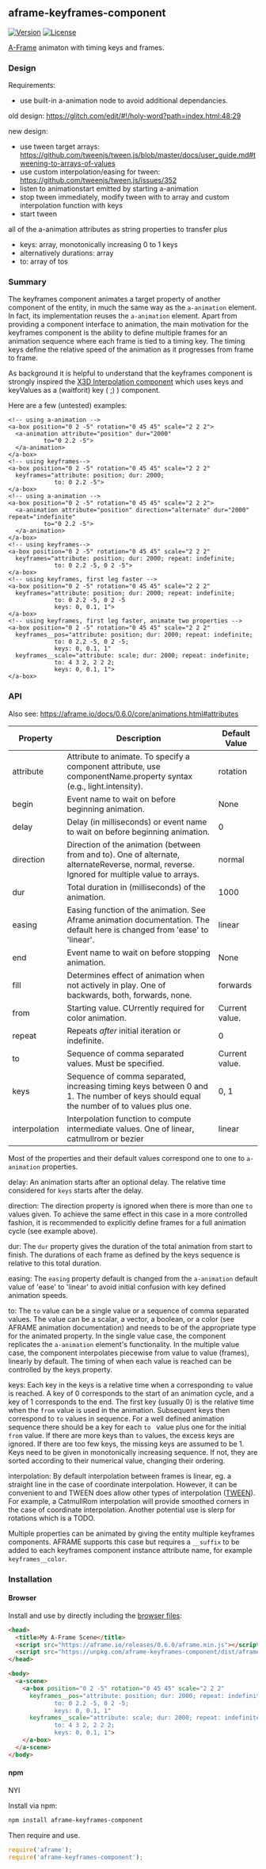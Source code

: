 ## aframe-keyframes-component

[![Version](http://img.shields.io/npm/v/aframe-keyframes-component.svg?style=flat-square)](https://npmjs.org/package/aframe-keyframes-component)
[![License](http://img.shields.io/npm/l/aframe-keyframes-component.svg?style=flat-square)](https://npmjs.org/package/aframe-keyframes-component)

[A-Frame](https://aframe.io) animaton with timing keys and frames.

### Design

Requirements:

- use built-in a-animation node to avoid additional dependancies.

old design:
https://glitch.com/edit/#!/holy-word?path=index.html:48:29

new design:

- use tween target arrays: https://github.com/tweenjs/tween.js/blob/master/docs/user_guide.md#tweening-to-arrays-of-values
- use custom interpolation/easing for tween: https://github.com/tweenjs/tween.js/issues/352
- listen to animationstart emitted by starting a-animation 
- stop tween immediately, modify tween with to array and custom interpolation function with keys
- start tween

all of the a-animation attributes as string properties to transfer plus
- keys: array, monotonically increasing 0 to 1 keys
- alternatively durations: array
- to: array of tos

### Summary

The keyframes component animates a target property of another component of the entity, in much the same way as the ```a-animation``` element. In fact, its implementation reuses the ```a-animation``` element. Apart from providing a component interface to animation, the main motivation for the keyframes component is the ability to define multiple frames for an animation sequence where each frame is tied to a timing key. The timing keys define the relative speed of the animation as it progresses from frame to frame.

As background it is helpful to understand that the keyframes component is strongly inspired the [X3D Interpolation component](http://www.web3d.org/documents/specifications/19775-1/V3.3/Part01/components/interp.html) which uses keys and keyValues as a (waitforit) key ( ;) ) component.

Here are a few (untested) examples:
```
<!-- using a-animation -->
<a-box position="0 2 -5" rotation="0 45 45" scale="2 2 2">
  <a-animation attribute="position" dur="2000"
          to="0 2.2 -5">
  </a-animation>
</a-box>
<!-- using keyframes-->
<a-box position="0 2 -5" rotation="0 45 45" scale="2 2 2"
  keyframes="attribute: position; dur: 2000; 
             to: 0 2.2 -5">
</a-box>
<!-- using a-animation -->
<a-box position="0 2 -5" rotation="0 45 45" scale="2 2 2">
  <a-animation attribute="position" direction="alternate" dur="2000" repeat="indefinite"
          to="0 2.2 -5">
  </a-animation>
</a-box>
<!-- using keyframes-->
<a-box position="0 2 -5" rotation="0 45 45" scale="2 2 2"
  keyframes="attribute: position; dur: 2000; repeat: indefinite; 
             to: 0 2.2 -5, 0 2 -5">
</a-box>
<!-- using keyframes, first leg faster -->
<a-box position="0 2 -5" rotation="0 45 45" scale="2 2 2"
  keyframes="attribute: position; dur: 2000; repeat: indefinite; 
             to: 0 2.2 -5, 0 2 -5
             keys: 0, 0.1, 1">
</a-box>
<!-- using keyframes, first leg faster, animate two properties -->
<a-box position="0 2 -5" rotation="0 45 45" scale="2 2 2"
  keyframes__pos="attribute: position; dur: 2000; repeat: indefinite; 
             to: 0 2.2 -5, 0 2 -5;
             keys: 0, 0.1, 1"
  keyframes__scale="attribute: scale; dur: 2000; repeat: indefinite; 
             to: 4 3 2, 2 2 2;
             keys: 0, 0.1, 1">             
</a-box>
```
### API

Also see: https://aframe.io/docs/0.6.0/core/animations.html#attributes

| Property | Description | Default Value |
| -------- | ----------- | ------------- |
| attribute | Attribute to animate. To specify a component attribute, use componentName.property syntax (e.g., light.intensity).           |     rotation          |
| begin | Event name to wait on before beginning animation. | None |
| delay |	Delay (in milliseconds) or event name to wait on before beginning animation. |	0 |
| direction | Direction of the animation (between from and to). One of alternate, alternateReverse, normal, reverse. Ignored for multiple value to arrays. | normal |
| dur | Total duration in (milliseconds) of the animation. |	1000 |
| easing | Easing function of the animation. See Aframe animation documentation. The default here is changed from 'ease' to 'linear'. |	linear |
| end |	Event name to wait on before stopping animation. | None |
| fill |	Determines effect of animation when not actively in play. One of backwards, both, forwards, none. |	forwards |
| from |	Starting value. CUrrently required for color animation. |	Current value. |
| repeat | Repeats _after_ initial iteration or indefinite. |	0 |
| to | Sequence of comma separated values. Must be specified. |	Current value. |
| keys | Sequence of comma separated, increasing timing keys between 0 and 1. The number of keys should equal the number of to values plus one. | 0, 1 |
| interpolation | Interpolation function to compute intermediate values. One of linear, catmullrom or bezier | linear |

Most of the properties and their default values correspond one to one to ```a-animation``` properties. 

delay: An animation starts after an optional delay. The relative time considered for ```keys``` starts after the delay.

direction: The direction property is ignored when there is more than one `to` values given. To achieve the same effect in this case in a more controlled fashion, it is recommended to explicitly define frames for a full animation cycle (see example above).

dur: The ```dur``` property gives the duration of the total animation from start to finish. The durations of each frame as defined by the keys sequence is relative to this total duration.

easing: The ```easing``` property default is changed from the ```a-animation``` default value of 'ease' to 'linear' to avoid initial confusion with key defined animation speeds.

to: The ```to``` value can be a single value or a sequence of comma separated values. The value can be a scalar, a vector, a boolean, or a color (see AFRAME animation documentation) and needs to be of the appropriate type for the animated property. In the single value case, the component replicates the ```a-animation``` element's functionality. In the multiple value case, the component interpolates piecewise from value to value (frames), linearly by default. The timing of when each value is reached can be controlled by the keys property.

keys: Each key in the keys is a relative time when a corresponding ```to``` value is reached. A key of 0 corresponds to the start of an animation cycle, and a key of 1 corresponds to the end. The first key (usually 0) is the relative time when the ```from``` value is used in the animation. Subsequent keys then correspond to ```to``` values in sequence. For a well defined animation sequence there should be a key for each ```to ``` value plus one for the initial ```from``` value. If there are more keys than ```to``` values, the excess keys are ignored. If there are too few keys, the missing keys are assumed to be 1. Keys need to be given in monotonically increasing sequence. If not, they are sorted according to their numerical value, changing their ordering.

interpolation: By default interpolation between frames is linear, eg. a straight line in the case of coordinate interpolation. However, it can be convenient to and TWEEN does allow other types of interpolation ([TWEEN](https://github.com/tweenjs/tween.js/blob/master/docs/user_guide.md#tweening-to-arrays-of-values)). For example, a CatmullRom interpolation will provide smoothed corners in the case of coordinate interpolation. Another potential use is slerp for rotations which is a TODO.

Multiple properties can be animated by giving the entity multiple keyframes components. AFRAME supports this case but requires a `__suffix` to be added to each keyframes component instance attribute name, for example `keyframes__color`. 

### Installation

#### Browser

Install and use by directly including the [browser files](dist):

```html
<head>
  <title>My A-Frame Scene</title>
  <script src="https://aframe.io/releases/0.6.0/aframe.min.js"></script>
  <script src="https://unpkg.com/aframe-keyframes-component/dist/aframe-keyframes-component.min.js"></script>
</head>

<body>
  <a-scene>
    <a-box position="0 2 -5" rotation="0 45 45" scale="2 2 2"
      keyframes__pos="attribute: position; dur: 2000; repeat: indefinite; 
             to: 0 2.2 -5, 0 2 -5;
             keys: 0, 0.1, 1"
      keyframes__scale="attribute: scale; dur: 2000; repeat: indefinite; 
             to: 4 3 2, 2 2 2;
             keys: 0, 0.1, 1">             
    </a-box>
  </a-scene>
</body>
```

<!-- If component is accepted to the Registry, uncomment this. -->
<!--
Or with [angle](https://npmjs.com/package/angle/), you can install the proper
version of the component straight into your HTML file, respective to your
version of A-Frame:

```sh
angle install aframe-keyframes-component
```
-->

#### npm

NYI


Install via npm:

```bash
npm install aframe-keyframes-component
```

Then require and use.

```js
require('aframe');
require('aframe-keyframes-component');
```
